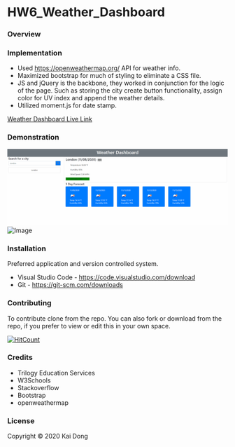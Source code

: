 # HW6_Weather_Dashboard

### Overview


### Implementation
* Used https://openweathermap.org/ API for weather info.
* Maximized bootstrap for much of styling to eliminate a CSS file.
* JS and jQuery is the backbone, they worked in conjunction for the logic of the page. Such as storing the city create button functionality, assign color for UV index and append the weather details.
* Utilized moment.js for date stamp.

[Weather Dashboard Live Link](https://kaidong-chr.github.io/HW6_Weather_Dashboard/)

### Demonstration

![Image](./assets/image/HW6_Weather_Dashboard.gif "Weather Dashboard Demonstration")
![Image](https://img.shields.io/badge/Languages-html%20%7C%20css%20%7C%20javascript-yellow)

### Installation

Preferred application and version controlled system.
* Visual Studio Code - https://code.visualstudio.com/download
* Git - https://git-scm.com/downloads

### Contributing

To contribute clone from the repo.
You can also fork or download from the repo, if you prefer to view or edit this in your own space.

[![HitCount](https://img.shields.io/github/search/kaidong-chr/HW6_Weather_Dashboard/search)](https://img.shields.io/github/search/kaidong-chr/HW6_Weather_Dashboard/})

### Credits

* Trilogy Education Services
* W3Schools
* Stackoverflow
* Bootstrap
* openweathermap

### License

Copyright © 2020 Kai Dong